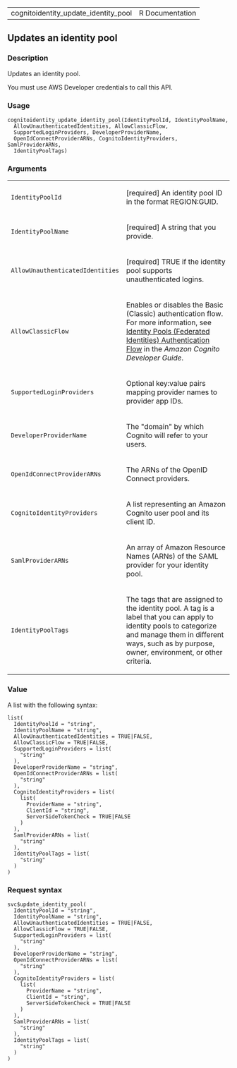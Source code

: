 <table style="width: 100%;">
<tbody>
<tr class="odd">
<td>cognitoidentity_update_identity_pool</td>
<td style="text-align: right;">R Documentation</td>
</tr>
</tbody>
</table>

## Updates an identity pool

### Description

Updates an identity pool.

You must use AWS Developer credentials to call this API.

### Usage

    cognitoidentity_update_identity_pool(IdentityPoolId, IdentityPoolName,
      AllowUnauthenticatedIdentities, AllowClassicFlow,
      SupportedLoginProviders, DeveloperProviderName,
      OpenIdConnectProviderARNs, CognitoIdentityProviders, SamlProviderARNs,
      IdentityPoolTags)

### Arguments

<table>
<colgroup>
<col style="width: 35%" />
<col style="width: 65%" />
</colgroup>
<tbody>
<tr class="odd">
<td><code
id="cognitoidentity_update_identity_pool_:_IdentityPoolId">IdentityPoolId</code></td>
<td><p>[required] An identity pool ID in the format
REGION:GUID.</p></td>
</tr>
<tr class="even">
<td><code
id="cognitoidentity_update_identity_pool_:_IdentityPoolName">IdentityPoolName</code></td>
<td><p>[required] A string that you provide.</p></td>
</tr>
<tr class="odd">
<td><code
id="cognitoidentity_update_identity_pool_:_AllowUnauthenticatedIdentities">AllowUnauthenticatedIdentities</code></td>
<td><p>[required] TRUE if the identity pool supports unauthenticated
logins.</p></td>
</tr>
<tr class="even">
<td><code
id="cognitoidentity_update_identity_pool_:_AllowClassicFlow">AllowClassicFlow</code></td>
<td><p>Enables or disables the Basic (Classic) authentication flow. For
more information, see <a
href="https://docs.aws.amazon.com/cognito/latest/developerguide/authentication-flow.html">Identity
Pools (Federated Identities) Authentication Flow</a> in the <em>Amazon
Cognito Developer Guide</em>.</p></td>
</tr>
<tr class="odd">
<td><code
id="cognitoidentity_update_identity_pool_:_SupportedLoginProviders">SupportedLoginProviders</code></td>
<td><p>Optional key:value pairs mapping provider names to provider app
IDs.</p></td>
</tr>
<tr class="even">
<td><code
id="cognitoidentity_update_identity_pool_:_DeveloperProviderName">DeveloperProviderName</code></td>
<td><p>The "domain" by which Cognito will refer to your users.</p></td>
</tr>
<tr class="odd">
<td><code
id="cognitoidentity_update_identity_pool_:_OpenIdConnectProviderARNs">OpenIdConnectProviderARNs</code></td>
<td><p>The ARNs of the OpenID Connect providers.</p></td>
</tr>
<tr class="even">
<td><code
id="cognitoidentity_update_identity_pool_:_CognitoIdentityProviders">CognitoIdentityProviders</code></td>
<td><p>A list representing an Amazon Cognito user pool and its client
ID.</p></td>
</tr>
<tr class="odd">
<td><code
id="cognitoidentity_update_identity_pool_:_SamlProviderARNs">SamlProviderARNs</code></td>
<td><p>An array of Amazon Resource Names (ARNs) of the SAML provider for
your identity pool.</p></td>
</tr>
<tr class="even">
<td><code
id="cognitoidentity_update_identity_pool_:_IdentityPoolTags">IdentityPoolTags</code></td>
<td><p>The tags that are assigned to the identity pool. A tag is a label
that you can apply to identity pools to categorize and manage them in
different ways, such as by purpose, owner, environment, or other
criteria.</p></td>
</tr>
</tbody>
</table>

### Value

A list with the following syntax:

    list(
      IdentityPoolId = "string",
      IdentityPoolName = "string",
      AllowUnauthenticatedIdentities = TRUE|FALSE,
      AllowClassicFlow = TRUE|FALSE,
      SupportedLoginProviders = list(
        "string"
      ),
      DeveloperProviderName = "string",
      OpenIdConnectProviderARNs = list(
        "string"
      ),
      CognitoIdentityProviders = list(
        list(
          ProviderName = "string",
          ClientId = "string",
          ServerSideTokenCheck = TRUE|FALSE
        )
      ),
      SamlProviderARNs = list(
        "string"
      ),
      IdentityPoolTags = list(
        "string"
      )
    )

### Request syntax

    svc$update_identity_pool(
      IdentityPoolId = "string",
      IdentityPoolName = "string",
      AllowUnauthenticatedIdentities = TRUE|FALSE,
      AllowClassicFlow = TRUE|FALSE,
      SupportedLoginProviders = list(
        "string"
      ),
      DeveloperProviderName = "string",
      OpenIdConnectProviderARNs = list(
        "string"
      ),
      CognitoIdentityProviders = list(
        list(
          ProviderName = "string",
          ClientId = "string",
          ServerSideTokenCheck = TRUE|FALSE
        )
      ),
      SamlProviderARNs = list(
        "string"
      ),
      IdentityPoolTags = list(
        "string"
      )
    )
